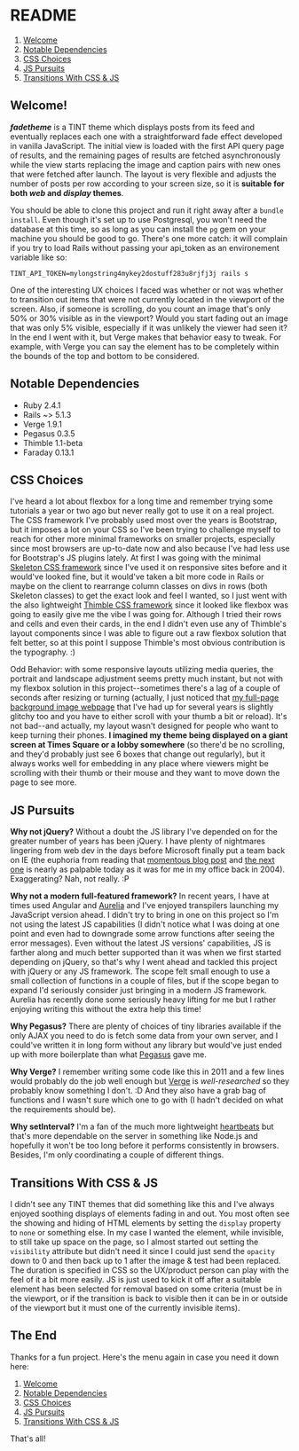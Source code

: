 # README

1. [Welcome](#welcome)
2. [Notable Dependencies](#notable-dependencies)
3. [CSS Choices](#css-choices)
4. [JS Pursuits](#js-pursuits)
5. [Transitions With CSS & JS](#transitions-with-css-&-js)

## Welcome!  

**_fadetheme_** is a TINT theme which displays posts from its feed and eventually replaces each one with a straightforward fade effect developed in vanilla JavaScript.  The initial view is loaded with the first API query page of results, and the remaining pages of results are fetched asynchronously while the view starts replacing the image and caption pairs with new ones that were fetched after launch.  The layout is very flexible and adjusts the number of posts per row according to your screen size, so it is **suitable for both _web_ and _display_ themes**.  

You should be able to clone this project and run it right away after a `bundle install`.  Even though it's set up to use Postgresql, you won't need the database at this time, so as long as you can install the `pg` gem on your machine you should be good to go.  There's one more catch: it will complain if you try to load Rails without passing your api_token as an environement variable like so: 

`TINT_API_TOKEN=mylongstring4mykey2dostuff283u8rjfj3j rails s`

One of the interesting UX choices I faced was whether or not was whether to transition out items that were not currently located in the viewport of the screen.  Also, if someone is scrolling, do you count an image that's only 50% or 30% visible as in the viewport?  Would you start fading out an image that was only 5% visible, especially if it was unlikely the viewer had seen it?  In the end I went with it, but Verge makes that behavior easy to tweak.  For example, with Verge you can say the element has to be completely within the bounds of the top and bottom to be considered.  

## Notable Dependencies

* Ruby 2.4.1
* Rails ~> 5.1.3
* Verge 1.9.1
* Pegasus 0.3.5
* Thimble 1.1-beta 
* Faraday 0.13.1 


## CSS Choices

I've heard a lot about flexbox for a long time and remember trying some tutorials a year or two ago but never really got to use it on a real project.  The CSS framework I've probably used most over the years is Bootstrap, but it imposes a lot on your CSS so I've been trying to challenge myself to reach for other more minimal frameworks on smaller projects, especially since most browsers are up-to-date now and also because I've had less use for Bootstrap's JS plugins lately.  At first I was going with the minimal [Skeleton CSS framework](http://getskeleton.com/) since I've used it on responsive sites before and it would've looked fine, but it would've taken a bit more code in Rails or maybe on the client to rearrange column classes on divs in rows (both Skeleton classes) to get the exact look and feel I wanted, so I just went with the also lightweight [Thimble CSS framework](http://thimblecss.com/) since it looked like flexbox was going to easily give me the vibe I was going for.  Although I tried their rows and cells and even their cards, in the end I didn't even use any of Thimble's layout components since I was able to figure out a raw flexbox solution that felt better, so at this point I suppose Thimble's most obvious contribution is the typography.  :)  

Odd Behavior:  with some responsive layouts utilizing media queries, the portrait and landscape adjustment seems pretty much instant, but not with my flexbox solution in this project--sometimes there's a lag of a couple of seconds after resizing or turning (actually, I just noticed that [my full-page background image webpage](http://stephenhuey.com/) that I've had up for several years is slightly glitchy too and you have to either scroll with your thumb a bit or reload).  It's not bad--and actually, my layout wasn't designed for people who want to keep turning their phones.  **I imagined my theme being displayed on a giant screen at Times Square or a lobby somewhere** (so there'd be no scrolling, and they'd probably just see 6 boxes that change out regularly), but it always works well for embedding in any place where viewers might be scrolling with their thumb or their mouse and they want to move down the page to see more.  

## JS Pursuits 

**Why not jQuery?** Without a doubt the JS library I've depended on for the greater number of years has been jQuery.  I have plenty of nightmares lingering from web dev in the days before Microsoft finally put a team back on IE (the euphoria from reading that [momentous blog post](https://blogs.msdn.microsoft.com/ie/2004/07/21/welcome-to-the-ie-team-blog/) and [the next one](https://blogs.msdn.microsoft.com/ie/2004/07/23/overwhelming-response/) is nearly as palpable today as it was for me in my office back in 2004).  Exaggerating?  Nah, not really. :P  

**Why not a modern full-featured framework?** In recent years, I have at times used Angular and [Aurelia](http://aurelia.io/) and I've enjoyed transpilers launching my JavaScript version ahead.  I didn't try to bring in one on this project so I'm not using the latest JS capabilities (I didn't notice what I was doing at one point and even had to downgrade some arrow functions after seeing the error messages).  Even without the latest JS versions' capabilities, JS is farther along and much better supported than it was when we first started depending on jQuery, so that's why I went ahead and tackled this project with jQuery or any JS framework.  The scope felt small enough to use a small collection of functions in a couple of files, but if the scope began to expand I'd seriously consider just bringing in a modern JS framework.  Aurelia has recently done some seriously heavy lifting for me but I rather enjoying writing this without the extra help this time!

**Why Pegasus?** There are plenty of choices of tiny libraries available if the only AJAX you need to do is fetch some data from your own server, and I could've written it in long form without any library but would've just ended up with more boilerplate than what [Pegasus](http://typicode.github.io/pegasus/) gave me.  

**Why Verge?**  I remember writing some code like this in 2011 and a few lines would probably do the job well enough but [Verge](https://github.com/ryanve/verge) is _well-researched_ so they probably know something I don't.  :D   And they also have a grab bag of functions and I wasn't sure which one to go with (I hadn't decided on what the requirements should be).  

**Why setInterval?** I'm a fan of the much more lightweight [heartbeats](https://www.npmjs.com/package/heartbeats) but that's more dependable on the server in something like Node.js and hopefully it won't be too long before it performs consistently in browsers.  Besides, I'm only coordinating a couple of different things.  

## Transitions With CSS & JS

I didn't see any TINT themes that did something like this and I've always enjoyed soothing displays of elements fading in and out.  You most often see the showing and hiding of HTML elements by setting the `display` property to `none` or something else.  In my case I wanted the element, while invisible, to still take up space on the page, so I almost started out setting the `visibility` attribute but didn't need it since I could just send the `opacity` down to 0 and then back up to 1 after the image & test had been replaced.  The duration is specified in CSS so the UX/product person can play with the feel of it a bit more easily.  JS is just used to kick it off after a suitable element has been selected for removal based on some criteria (must be in the viewport, or if the transition is back to visible then it can be in or outside of the viewport but it must one of the currently invisible items).  



## The End 

Thanks for a fun project.  Here's the menu again in case you need it down here:

1. [Welcome](#welcome)
2. [Notable Dependencies](#notable-dependencies)
3. [CSS Choices](#css-choices)
4. [JS Pursuits](#js-pursuits)
5. [Transitions With CSS & JS](#transitions-with-css-&-js)

That's all!  
